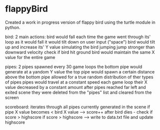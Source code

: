 # flappyBird
Created a work in progress version of flappy bird using the turtle module in python.

bird:
  2 main actions:
    bird would fall each time the game went through its' loop
      as it would fall it would tilt down
    on user input ("space") bird would tilt up and increase its' Y value simulating the bird jumping
      jump stronger than downward velocity
  check if bird hit ground
  bird would maintain the same X value for the entire game
  
pipes:
  2 pipes spawned every 30 game loops
    the bottom pipe would generate at a yandom Y value 
    the top pipe would spawn a certain distance above the bottom pipe
      allowed for a true random distribution of ther types of pipes
  pipes would travel at a constant speed
    each game loop their X value decreased by a constant amount
  after pipes reached far left and exited scene they were deleted from the "pipes" list and cleared from the screen
  
scoreboard:
  iterates through all pipes currently generated in the scene
    if pipe X value becomes < bird X value --> score++
  after bird dies - check if score > highscore
    if score > highscore --> write to data.txt file and update highscore
    
 
    
